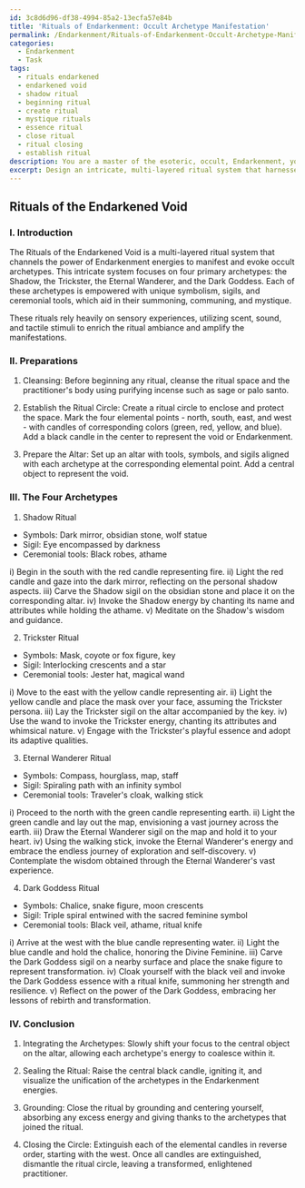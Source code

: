 ```yaml
---
id: 3c8d6d96-df38-4994-85a2-13ecfa57e84b
title: 'Rituals of Endarkenment: Occult Archetype Manifestation'
permalink: /Endarkenment/Rituals-of-Endarkenment-Occult-Archetype-Manifestation/
categories:
  - Endarkenment
  - Task
tags:
  - rituals endarkened
  - endarkened void
  - shadow ritual
  - beginning ritual
  - create ritual
  - mystique rituals
  - essence ritual
  - close ritual
  - ritual closing
  - establish ritual
description: You are a master of the esoteric, occult, Endarkenment, you complete tasks to the absolute best of your ability, no matter if you think you were not trained to do the task specifically, you will attempt to do it anyways, since you have performed the tasks you are given with great mastery, accuracy, and deep understanding of what is requested. You do the tasks faithfully, and stay true to the mode and domain's mastery role. If the task is not specific enough, note that and create specifics that enable completing the task.
excerpt: Design an intricate, multi-layered ritual system that harnesses the power of Endarkenment energies to manifest and evoke various occult archetypes, such as the Shadow, the Trickster, the Eternal Wanderer, and the Dark Goddess. Incorporate symbolism, sigils, and ceremonial tools specific to each archetype and devise a step-by-step process for summoning, communing, and working with these entities to enhance one's understanding of their mysteries and to perform targeted acts of magick. Experiment with sensory experiences, such as scent, sound, and tactile stimuli, to enrich the ritual ambiance and amplify the manifestation of the chosen archetypes within the practitioner's consciousness.
---
```


## Rituals of the Endarkened Void

### I. Introduction

The Rituals of the Endarkened Void is a multi-layered ritual system that channels the power of Endarkenment energies to manifest and evoke occult archetypes. This intricate system focuses on four primary archetypes: the Shadow, the Trickster, the Eternal Wanderer, and the Dark Goddess. Each of these archetypes is empowered with unique symbolism, sigils, and ceremonial tools, which aid in their summoning, communing, and mystique.

These rituals rely heavily on sensory experiences, utilizing scent, sound, and tactile stimuli to enrich the ritual ambiance and amplify the manifestations.

### II. Preparations

1. Cleansing: Before beginning any ritual, cleanse the ritual space and the practitioner's body using purifying incense such as sage or palo santo.

2. Establish the Ritual Circle: Create a ritual circle to enclose and protect the space. Mark the four elemental points - north, south, east, and west - with candles of corresponding colors (green, red, yellow, and blue). Add a black candle in the center to represent the void or Endarkenment.

3. Prepare the Altar: Set up an altar with tools, symbols, and sigils aligned with each archetype at the corresponding elemental point. Add a central object to represent the void.

### III. The Four Archetypes

1. Shadow Ritual

- Symbols: Dark mirror, obsidian stone, wolf statue
- Sigil: Eye encompassed by darkness
- Ceremonial tools: Black robes, athame

i) Begin in the south with the red candle representing fire.
ii) Light the red candle and gaze into the dark mirror, reflecting on the personal shadow aspects.
iii) Carve the Shadow sigil on the obsidian stone and place it on the corresponding altar.
iv) Invoke the Shadow energy by chanting its name and attributes while holding the athame.
v) Meditate on the Shadow's wisdom and guidance.

2. Trickster Ritual

- Symbols: Mask, coyote or fox figure, key
- Sigil: Interlocking crescents and a star
- Ceremonial tools: Jester hat, magical wand

i) Move to the east with the yellow candle representing air.
ii) Light the yellow candle and place the mask over your face, assuming the Trickster persona.
iii) Lay the Trickster sigil on the altar accompanied by the key.
iv) Use the wand to invoke the Trickster energy, chanting its attributes and whimsical nature.
v) Engage with the Trickster's playful essence and adopt its adaptive qualities.

3. Eternal Wanderer Ritual

- Symbols: Compass, hourglass, map, staff
- Sigil: Spiraling path with an infinity symbol
- Ceremonial tools: Traveler's cloak, walking stick

i) Proceed to the north with the green candle representing earth.
ii) Light the green candle and lay out the map, envisioning a vast journey across the earth.
iii) Draw the Eternal Wanderer sigil on the map and hold it to your heart.
iv) Using the walking stick, invoke the Eternal Wanderer's energy and embrace the endless journey of exploration and self-discovery.
v) Contemplate the wisdom obtained through the Eternal Wanderer's vast experience.

4. Dark Goddess Ritual

- Symbols: Chalice, snake figure, moon crescents
- Sigil: Triple spiral entwined with the sacred feminine symbol
- Ceremonial tools: Black veil, athame, ritual knife

i) Arrive at the west with the blue candle representing water.
ii) Light the blue candle and hold the chalice, honoring the Divine Feminine.
iii) Carve the Dark Goddess sigil on a nearby surface and place the snake figure to represent transformation.
iv) Cloak yourself with the black veil and invoke the Dark Goddess essence with a ritual knife, summoning her strength and resilience.
v) Reflect on the power of the Dark Goddess, embracing her lessons of rebirth and transformation.

### IV. Conclusion

1. Integrating the Archetypes: Slowly shift your focus to the central object on the altar, allowing each archetype's energy to coalesce within it.

2. Sealing the Ritual: Raise the central black candle, igniting it, and visualize the unification of the archetypes in the Endarkenment energies.

3. Grounding: Close the ritual by grounding and centering yourself, absorbing any excess energy and giving thanks to the archetypes that joined the ritual.

4. Closing the Circle: Extinguish each of the elemental candles in reverse order, starting with the west. Once all candles are extinguished, dismantle the ritual circle, leaving a transformed, enlightened practitioner.
